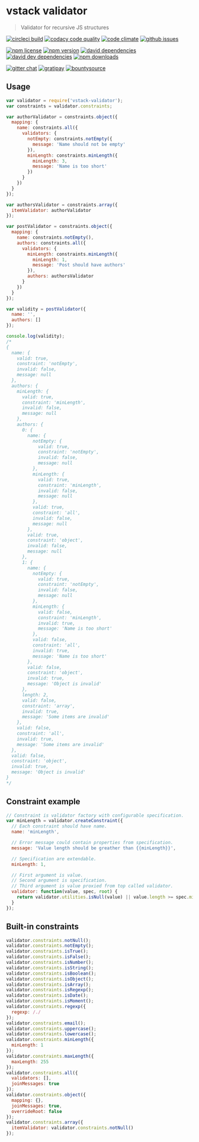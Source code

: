 # vstack validator

> Validator for recursive JS structures

[![circleci build](http://img.shields.io/badge/build-passed-brightgreen.svg)](https://circleci.com/gh/vslinko-vstack/vstack-validator/tree/master)
[![codacy code quality](https://img.shields.io/codacy/3a0e8e4d759547dea776e5952dc7abb3.svg)](https://www.codacy.com/public/vslinko/vstack-validator/dashboard)
[![code climate](https://img.shields.io/codeclimate/github/vslinko-vstack/vstack-validator.svg)](https://codeclimate.com/github/vslinko-vstack/vstack-validator/code)
[![github issues](https://img.shields.io/github/issues/vslinko-vstack/vstack-validator.svg)](https://github.com/vslinko-vstack/vstack-validator/issues)

[![npm license](https://img.shields.io/npm/l/vstack-validator.svg)](LICENSE)
[![npm version](https://img.shields.io/npm/v/vstack-validator.svg)](https://www.npmjs.org/package/vstack-validator)
[![david dependencies](https://img.shields.io/david/vslinko-vstack/vstack-validator.svg)](https://www.npmjs.org/package/vstack-validator)
[![david dev dependencies](https://img.shields.io/david/dev/vslinko-vstack/vstack-validator.svg)](https://www.npmjs.org/package/vstack-validator)
[![npm downloads](https://img.shields.io/npm/dm/vstack-validator.svg)](https://www.npmjs.org/package/vstack-validator)

[![gitter chat](http://img.shields.io/badge/gitter%20chat-vslinko--vstack-brightgreen.svg)](https://gitter.im/vslinko-vstack?utm_source=share-link&utm_medium=link&utm_campaign=share-link)
[![gratipay](https://img.shields.io/gratipay/vslinko.svg)](https://gratipay.com/vslinko/)
[![bountysource](https://img.shields.io/bountysource/team/vstack/activity.svg)](https://www.bountysource.com/teams/vstack)

## Usage

```js
var validator = require('vstack-validator');
var constraints = validator.constraints;

var authorValidator = constraints.object({
  mapping: {
    name: constraints.all({
      validators: {
        notEmpty: constraints.notEmpty({
          message: 'Name should not be empty'
        }),
        minLength: constraints.minLength({
          minLength: 3,
          message: 'Name is too short'
        })
      }
    })
  }
});

var authorsValidator = constraints.array({
  itemValidator: authorValidator
});

var postValidator = constraints.object({
  mapping: {
    name: constraints.notEmpty(),
    authors: constraints.all({
      validators: {
        minLength: constraints.minLength({
          minLength: 1,
          message: 'Post should have authors'
        }),
        authors: authorsValidator
      }
    })
  }
});

var validity = postValidator({
  name: '',
  authors: []
});

console.log(validity);
/*
{
  name: {
    valid: true,
    constraint: 'notEmpty',
    invalid: false,
    message: null
  },
  authors: {
    minLength: {
      valid: true,
      constraint: 'minLength',
      invalid: false,
      message: null
    },
    authors: {
      0: {
        name: {
          notEmpty: {
            valid: true,
            constraint: 'notEmpty',
            invalid: false,
            message: null
          },
          minLength: {
            valid: true,
            constraint: 'minLength',
            invalid: false,
            message: null
          },
          valid: true,
          constraint: 'all',
          invalid: false,
          message: null
        },
        valid: true,
        constraint: 'object',
        invalid: false,
        message: null
      },
      1: {
        name: {
          notEmpty: {
            valid: true,
            constraint: 'notEmpty',
            invalid: false,
            message: null
          },
          minLength: {
            valid: false,
            constraint: 'minLength',
            invalid: true,
            message: 'Name is too short'
          },
          valid: false,
          constraint: 'all',
          invalid: true,
          message: 'Name is too short'
        },
        valid: false,
        constraint: 'object',
        invalid: true,
        message: 'Object is invalid'
      },
      length: 2,
      valid: false,
      constraint: 'array',
      invalid: true,
      message: 'Some items are invalid'
    },
    valid: false,
    constraint: 'all',
    invalid: true,
    message: 'Some items are invalid'
  },
  valid: false,
  constraint: 'object',
  invalid: true,
  message: 'Object is invalid'
}
*/
```

## Constraint example

```js
// Constraint is validator factory with configurable specification.
var minLength = validator.createConstraint({
  // Each constraint should have name.
  name: 'minLength',

  // Error message could contain properties from specification.
  message: 'Value length should be greather than {{minLength}}',

  // Specification are extendable.
  minLength: 1,

  // First argument is value.
  // Second argument is specification.
  // Third argument is value proxied from top called validator.
  validator: function(value, spec, root) {
    return validator.utilities.isNull(value) || value.length >= spec.minLength;
  }
});
```

## Built-in constraints

```js
validator.constraints.notNull();
validator.constraints.notEmpty();
validator.constraints.isTrue();
validator.constraints.isFalse();
validator.constraints.isNumber();
validator.constraints.isString();
validator.constraints.isBoolean();
validator.constraints.isObject();
validator.constraints.isArray();
validator.constraints.isRegexp();
validator.constraints.isDate();
validator.constraints.isMoment();
validator.constraints.regexp({
  regexp: /./
});
validator.constraints.email();
validator.constraints.uppercase();
validator.constraints.lowercase();
validator.constraints.minLength({
  minLength: 1
});
validator.constraints.maxLength({
  maxLength: 255
});
validator.constraints.all({
  validators: [],
  joinMessages: true
});
validator.constraints.object({
  mapping: {},
  joinMessages: true,
  overrideRoot: false
});
validator.constraints.array({
  itemValidator: validator.constraints.notNull()
});
```
